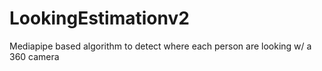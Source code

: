 # LookingEstimationv2
Mediapipe based algorithm to detect where each person are looking w/ a 360 camera
